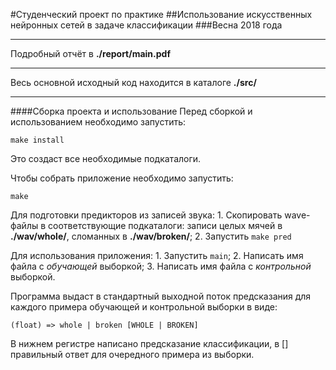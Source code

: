 #Студенческий проект по практике
##Использование искусственных нейронных сетей в задаче классификации
###Весна 2018 года

---

Подробный отчёт в **./report/main.pdf**

---

Весь основной исходный код находится в каталоге **./src/**

---

####Сборка проекта и использование
Перед сборкой и использованием необходимо запустить:

    make install

Это создаст все необходимые подкаталоги.


Чтобы собрать приложение необходимо запустить:

    make


Для подготовки предикторов из записей звука:
	1. Скопировать wave-файлы в соответствующие подкаталоги: записи целых мячей в **./wav/whole/**,
	сломанных в **./wav/broken/**;
	2. Запустить `make pred`


Для использования приложения:
	1. Запустить `main`;
	2. Написать имя файла с _обучающей_ выборкой;
	3. Написать имя файла с _контрольной_ выборкой.


Программа выдаст в стандартный выходной поток предсказания для каждого примера обучающей и контрольной выборки
в виде:

    (float) => whole | broken [WHOLE | BROKEN]

В нижнем регистре написано предсказание классификации, в \[\] правильный ответ для очередного примера из выборки.